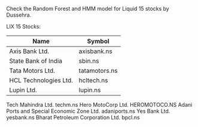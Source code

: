 Check the Random Forest and HMM model for Liquid 15 stocks by Dussehra.

LIX 15 Stocks:


|Name |Symbol|
|----------------|------------|
|Axis Bank Ltd. | axisbank.ns|
|State Bank of India | sbin.ns|
|Tata Motors Ltd.| tatamotors.ns|
|HCL Technologies Ltd. |hcltech.ns|
|Lupin Ltd.| lupin.ns|


Tech Mahindra Ltd. techm.ns
Hero MotoCorp Ltd. HEROMOTOCO.NS
Adani Ports and Special Economic Zone Ltd. adaniports.ns
Yes Bank Ltd. yesbank.ns
Bharat Petroleum Corporation Ltd. bpcl.ns
